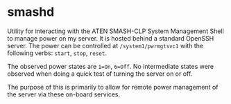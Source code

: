 # smashd

Utility for interacting with the ATEN SMASH-CLP System Management Shell to manage power on my server. It is hosted behind a standard OpenSSH server. The power can be controlled at `/system1/pwrmgtsvc1` with the following verbs: `start`, `stop`, `reset`.

The observed power states are `1=On`, `6=Off`. No intermediate states were observed when doing a quick test of turning the server on or off.

The purpose of this is primarily to allow for remote power management of the server via these on-board services.
